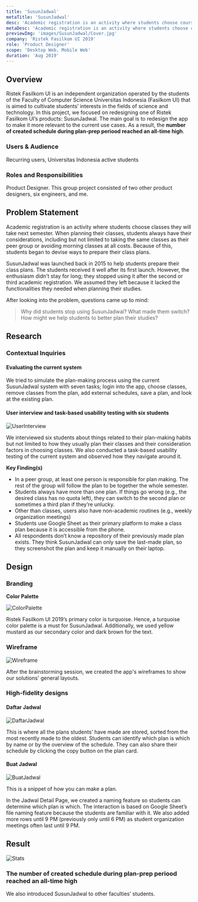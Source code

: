 ```yaml
---
title: 'SusunJadwal'
metaTitle: 'SusunJadwal'
desc: 'Academic registration is an activity where students choose courses they will take next semester. SusunJadwal was made back in 2015 to help students plan their courses. However, the system has not been widely used by people because it lacks several functionalities that students often need when planning their studies.'
metaDesc: 'Academic registration is an activity where students choose courses they will take next semester. SusunJadwal was made back in 2015 to help students plan their courses. However, the system has not been widely used by people because it lacks several functionalities that students often need when planning their studies.'
previewImg: 'images/SusunJadwal/Cover.jpg'
company: 'Ristek Fasilkom UI 2019'
role: 'Product Designer'
scope: 'Desktop Web, Mobile Web'
duration: 'Aug 2019'
---
```


## Overview
Ristek Fasilkom UI is an independent organization operated by the students of the Faculty of Computer Science Universitas Indonesia (Fasilkom UI) that is aimed to cultivate students’ interests in the fields of science and technology.
In this project, we focused on redesigning one of Ristek Fasilkom UI’s products: SusunJadwal. The main goal is to redesign the app to make it more relevant to the current use cases.
As a result, the **number of created schedule during plan-prep periood reached an all-time high**.


### Users & Audience
Recurring users, Universitas Indonesia active students

### Roles and Responsibilities
Product Designer. This group project consisted of two other product designers, six engineers, and me. 

## Problem Statement
Academic registration is an activity where students choose classes they will take next semester. When planning their classes, students always have their considerations, including but not limited to taking the same classes as their peer group or avoiding morning classes at all costs. Because of this, students began to devise ways to prepare their class plans.

SusunJadwal was launched back in 2015 to help students prepare their class plans. The students received it well after its first launch. However, the enthusiasm didn’t stay for long; they stopped using it after the second or third academic registration. We assumed they left because it lacked the functionalities they needed when planning their studies.

After looking into the problem, questions came up to mind:
> Why did students stop using SusunJadwal?
> What made them switch?
> How might we help students to better plan their studies?


## Research

### Contextual Inquiries 

#### Evaluating the current system

We tried to simulate the plan-making process using the current SusunJadwal system with seven tasks; login into the app, choose classes, remove classes from the plan, add external schedules, save a plan, and look at the existing plan.

#### User interview and task-based usability testing with six students

![UserInterview](/images/SusunJadwal/UserInterview.jpg "UserInterview")

We interviewed six students about things related to their plan-making habits but not limited to how they usually plan their classes and their consideration factors in choosing classes. We also conducted a task-based usability testing of the current system and observed how they navigate around it.

**Key Finding(s)**

- In a peer group, at least one person is responsible for plan making. The rest of the group will follow the plan to be together the whole semester.
- Students always have more than one plan. If things go wrong (e.g., the desired class has no quota left), they can switch to the second plan or sometimes a third plan if they’re unlucky.
- Other than classes, users also have non-academic routines (e.g., weekly organization meetings)
- Students use Google Sheet as their primary platform to make a class plan because it is accessible from the phone.
- All respondents don’t know a repository of their previously made plan exists. They think SusunJadwal can only save the last-made plan, so they screenshot the plan and keep it manually on their laptop.


## Design

### Branding 

**Color Palette**

![ColorPalette](/images/SusunJadwal/ColorPalette.jpg "ColorPalette")

Ristek Fasilkom UI 2019’s primary color is turquoise. Hence, a turquoise color palette is a must for SusunJadwal. Additionally, we used yellow mustard as our secondary color and dark brown for the text.

### Wireframe

![Wireframe](/images/SusunJadwal/Wireframe.jpg "Wireframe")

After the brainstorming session, we created the app's wireframes to show our solutions' general layouts.


### High-fidelity designs

#### Daftar Jadwal

![DaftarJadwal](/images/SusunJadwal/DaftarJadwal.gif "DaftarJadwal")

This is where all the plans students’ have made are stored, sorted from the most recently made to the oldest. Students can identify which plan is which by name or by the overview of the schedule. They can also share their schedule by clicking the copy button on the plan card.

#### Buat Jadwal

![BuatJadwal](/images/SusunJadwal/BuatJadwal.gif "BuatJadwal")

This is a snippet of how you can make a plan.

In the Jadwal Detail Page, we created a naming feature so students can determine which plan is which. The interaction is based on Google Sheet’s file naming feature because the students are familiar with it. We also added more rows until 9 PM (previously only until 6 PM) as student organization meetings often last until 9 PM.

## Result

![Stats](/images/SusunJadwal/Stats.jpg "Stats")

### The number of created schedule during plan-prep periood reached an all-time high

We also introduced SusunJadwal to other faculties’ students.

